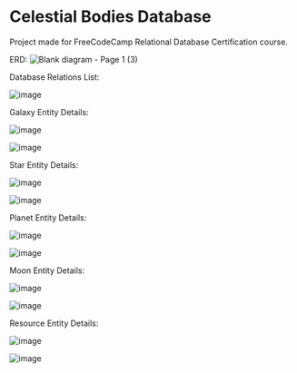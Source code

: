# Celestial Bodies Database

Project made for FreeCodeCamp Relational Database Certification course. 

ERD:
![Blank diagram - Page 1 (3)](https://user-images.githubusercontent.com/85983653/211139119-a81838e6-e7b8-4124-86fa-5017119361f5.png)

Database Relations List: 

![image](https://user-images.githubusercontent.com/85983653/211139327-4ce00e05-7e68-4062-bc7e-2af70a401751.png)

Galaxy Entity Details: 

![image](https://user-images.githubusercontent.com/85983653/211139798-c65ac31f-908d-4208-b122-1550bf95ae3c.png)

![image](https://user-images.githubusercontent.com/85983653/211139821-cf1bc301-1379-46f8-823c-5adeec575df7.png)

Star Entity Details: 

![image](https://user-images.githubusercontent.com/85983653/211139451-066dbd82-4475-49fa-8c81-6a4ae9a9b3d6.png)

![image](https://user-images.githubusercontent.com/85983653/211139874-d3e843b5-9289-4494-bdf9-8c1625cc3817.png)

Planet Entity Details:

![image](https://user-images.githubusercontent.com/85983653/211139990-8ae506cc-d0e0-47cf-a6e4-7d3d28ee8224.png)

![image](https://user-images.githubusercontent.com/85983653/211139625-2e8b68ba-861b-49fe-b31a-db71f4567929.png)

Moon Entity Details: 

![image](https://user-images.githubusercontent.com/85983653/211139931-ab65acec-8dd7-4865-ab43-df08c1a079c0.png)

![image](https://user-images.githubusercontent.com/85983653/211139732-4e74e716-3a29-4a63-8477-5c886721b419.png)

Resource Entity Details: 

![image](https://user-images.githubusercontent.com/85983653/211140132-83294f0a-09f6-4a66-871f-501b4c41e42b.png)

![image](https://user-images.githubusercontent.com/85983653/211139761-2c886f6e-6639-4505-a298-5ec242527a51.png)

